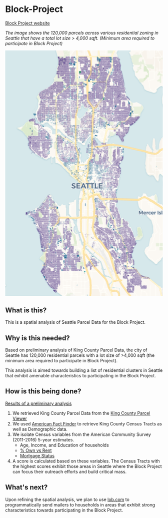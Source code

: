 # Block-Project
[Block Project website](http://www.the-block-project.com/home/)

*The image shows the 120,000 parcels across various residential zoning in Seattle that have a total lot size > 4,000 sqft. (Minimum area required to participate in Block Project)*

![](https://github.com/argo-marketplace/Block-Project/blob/master/block-seattle.png)

## What is this?
This is a spatial analysis of Seattle Parcel Data for the Block Project. 

## Why is this needed?
Based on preliminary analysis of King County Parcel Data, the city of Seattle has 120,000 residential parcels with a lot size of >4,000 sqft (the minimum area required to participate in Block Project).

This analysis is aimed towards building a list of residential clusters in Seattle that exhibit amenable characteristics to participating in the Block Project.
		
## How is this being done?

[Results of a preliminary analysis](https://nyu.carto.com/u/ajd629/builder/526cb315-e677-4e59-bdb8-da26d355f20d/embed)

 1. We retrieved King County Parcel Data from the [King County Parcel Viewer](gismaps.kingcounty.gov/parcelviewer2/)
 2. We used [American Fact Finder](https://factfinder.census.gov/faces/nav/jsf/pages/searchresults.xhtml?refresh=t) to retrieve King County Census Tracts as well as Demographic data.
 3. We isolate Census variables from the American Community Survey (2011-2016) 5-year estimates.
    - Age, Income, and Education of households
    - [% Own vs Rent](https://censusreporter.org/data/map/?table=B25007&geo_ids=16000US5363000,140|16000US5363000&primary_geo_id=16000US5363000)
    - [Mortgage Status](https://censusreporter.org/data/map/?table=B25081&geo_ids=16000US5363000,140|16000US5363000&primary_geo_id=16000US5363000#column|B25081008,sumlev|140)
4. A score is calculated based on these variables. The Census Tracts with the highest scores exhibit those areas in Seattle where the Block Project can focus their outreach efforts and build critical mass.

## What's next?
Upon refining the spatial analysis,  we plan to use [lob.com](http://www.lob.com) to programmatically send mailers to households in areas that exhibit strong characteristics towards participating in the Block Project.
